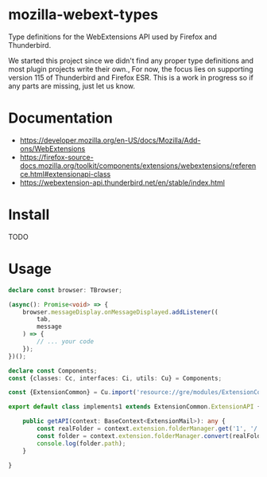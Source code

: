 # mozilla-webext-types
Type definitions for the WebExtensions API used by Firefox and Thunderbird.

We started this project since we didn't find any proper type definitions and most plugin projects write their own.,
For now, the focus lies on supporting version 115 of Thunderbird and Firefox ESR. 
This is a work in progress so if any parts are missing, just let us know.

# Documentation
* https://developer.mozilla.org/en-US/docs/Mozilla/Add-ons/WebExtensions
* https://firefox-source-docs.mozilla.org/toolkit/components/extensions/webextensions/reference.html#extensionapi-class
* https://webextension-api.thunderbird.net/en/stable/index.html

# Install
TODO

# Usage
```typescript
declare const browser: TBrowser;

(async(): Promise<void> => {
    browser.messageDisplay.onMessageDisplayed.addListener((
        tab,
        message
    ) => {
        // ... your code
    });
})();
```

```typescript
declare const Components;
const {classes: Cc, interfaces: Ci, utils: Cu} = Components;

const {ExtensionCommon} = Cu.import('resource://gre/modules/ExtensionCommon.jsm');

export default class implements1 extends ExtensionCommon.ExtensionAPI {

    public getAPI(context: BaseContext<ExtensionMail>): any {
        const realFolder = context.extension.folderManager.get('1', '/');
        const folder = context.extension.folderManager.convert(realFolder);
        console.log(folder.path);
    }

}
```
